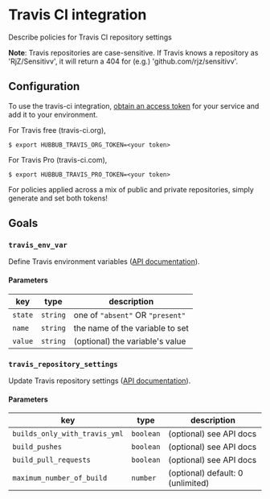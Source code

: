 # Travis CI integration

Describe policies for Travis CI repository settings

**Note**: Travis repositories are case-sensitive. If Travis knows a repository
as 'RjZ/Sensitivv', it will return a 404 for (e.g.) 'github.com/rjz/sensitivv'.

## Configuration

To use the travis-ci integration, [obtain an access token][travis-token] for
your service and add it to your environment.

For Travis free (travis-ci.org),

    $ export HUBBUB_TRAVIS_ORG_TOKEN=<your token>

For Travis Pro (travis-ci.com),

    $ export HUBBUB_TRAVIS_PRO_TOKEN=<your token>

For policies applied across a mix of public and private repositories, simply
generate and set both tokens!

## Goals

### `travis_env_var`

Define Travis environment variables ([API
documentation](https://docs.travis-ci.com/api/#settings:-environment-variables)).

#### Parameters

  key     | type     | description
  ------- | -------- | ----------------------------------
  `state` | `string` | one of `"absent"` OR `"present"`
  `name`  | `string` | the name of the variable to set
  `value` | `string` | (optional) the variable's value

### `travis_repository_settings`

Update Travis repository settings ([API documentation](https://docs.travis-ci.com/api/#settings:-general)).

#### Parameters

  key                           | type      | description
  ----------------------------- | --------- | ----------------------------------
  `builds_only_with_travis_yml` | `boolean` | (optional) see API docs
  `build_pushes`                | `boolean` | (optional) see API docs
  `build_pull_requests`         | `boolean` | (optional) see API docs
  `maximum_number_of_build`     | `number`  | (optional) default: 0 (unlimited)

[travis-token]: https://blog.travis-ci.com/2013-01-28-token-token-token/
